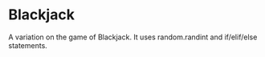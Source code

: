 # Blackjack
A variation on the game of Blackjack. It uses random.randint and if/elif/else statements.
